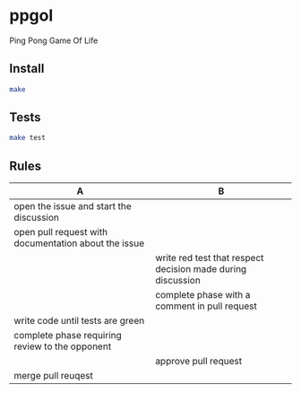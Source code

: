 # ppgol

Ping Pong Game Of Life

## Install

```bash
make
```

## Tests

```bash
make test
```

## Rules

| A | B |
|---|---|
| open the issue and start the discussion | |
| open pull request with documentation about the issue | |
| | write red test that respect decision made during discussion |
| | complete phase with a comment in pull request |
| write code until tests are green | |
| complete phase requiring review to the opponent | |
| | approve pull request|
| merge pull reuqest | |
